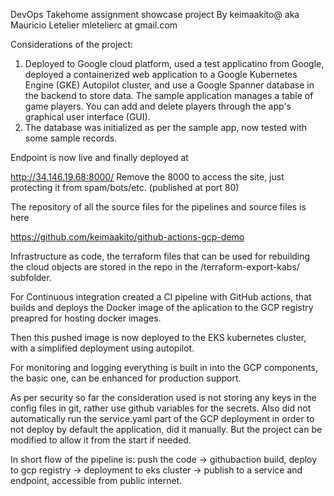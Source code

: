 DevOps Takehome assignment showcase project
By keimaakito@ aka Mauricio Letelier mletelierc at gmail.com

Considerations of the project:
1. Deployed to Google cloud platform, used a test applicatino from Google, deployed a containerized web application to a Google Kubernetes Engine (GKE) Autopilot cluster, and use a Google Spanner database in the backend to store data. The sample application manages a table of game players. You can add and delete players through the app's graphical user interface (GUI).
2. The database was initialized as per the sample app, now tested with some sample records.

Endpoint is now live and finally deployed at 

http://34.146.19.68:8000/ Remove the 8000 to access the site, just protecting it from spam/bots/etc. (published at port 80)

The repository of all the source files for the pipelines and source files is here

https://github.com/keimaakito/github-actions-gcp-demo

Infrastructure as code, the terraform files that can be used for rebuilding the cloud objects are stored in the repo in the 
/terraform-export-kabs/ subfolder.

For Continuous integration created a CI pipeline with GitHub actions, that builds and deploys the Docker image of the aplication
to the GCP registry preapred for hosting docker images.

Then this pushed image is now deployed to the EKS kubernetes cluster, with a simplified deployment using autopilot.

For monitoring and logging everything is built in into the GCP components, the basic one, can be enhanced for production support.

As per security so far the consideration used is not storing any keys in the config files in git, rather use github variables for the secrets.
Also did not automatically run the service.yaml part of the GCP deployment in order to not deploy by default the application, did it manually.
But the project can be modified to allow it from the start if needed.

In short flow of the pipeline is:
push the code -> githubaction build, deploy to gcp registry -> deployment to eks cluster ->  publish to a service and endpoint, accessible from public internet.



